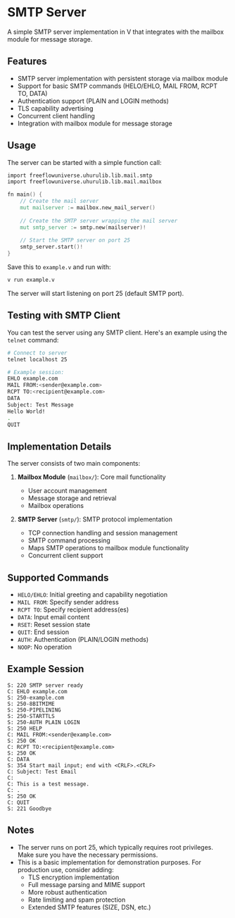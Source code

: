 # SMTP Server

A simple SMTP server implementation in V that integrates with the mailbox module for message storage.

## Features

- SMTP server implementation with persistent storage via mailbox module
- Support for basic SMTP commands (HELO/EHLO, MAIL FROM, RCPT TO, DATA)
- Authentication support (PLAIN and LOGIN methods)
- TLS capability advertising
- Concurrent client handling
- Integration with mailbox module for message storage

## Usage

The server can be started with a simple function call:

```v
import freeflowuniverse.uhurulib.lib.mail.smtp
import freeflowuniverse.uhurulib.lib.mail.mailbox

fn main() {
    // Create the mail server
    mut mailserver := mailbox.new_mail_server()
    
    // Create the SMTP server wrapping the mail server
    mut smtp_server := smtp.new(mailserver)!
    
    // Start the SMTP server on port 25
    smtp_server.start()!
}
```

Save this to `example.v` and run with:

```bash
v run example.v
```

The server will start listening on port 25 (default SMTP port).

## Testing with SMTP Client

You can test the server using any SMTP client. Here's an example using the `telnet` command:

```bash
# Connect to server
telnet localhost 25

# Example session:
EHLO example.com
MAIL FROM:<sender@example.com>
RCPT TO:<recipient@example.com>
DATA
Subject: Test Message
Hello World!
.
QUIT
```

## Implementation Details

The server consists of two main components:

1. **Mailbox Module** (`mailbox/`): Core mail functionality
   - User account management
   - Message storage and retrieval
   - Mailbox operations

2. **SMTP Server** (`smtp/`): SMTP protocol implementation
   - TCP connection handling and session management
   - SMTP command processing
   - Maps SMTP operations to mailbox module functionality
   - Concurrent client support

## Supported Commands

- `HELO/EHLO`: Initial greeting and capability negotiation
- `MAIL FROM`: Specify sender address
- `RCPT TO`: Specify recipient address(es)
- `DATA`: Input email content
- `RSET`: Reset session state
- `QUIT`: End session
- `AUTH`: Authentication (PLAIN/LOGIN methods)
- `NOOP`: No operation

## Example Session

```
S: 220 SMTP server ready
C: EHLO example.com
S: 250-example.com
S: 250-8BITMIME
S: 250-PIPELINING
S: 250-STARTTLS
S: 250-AUTH PLAIN LOGIN
S: 250 HELP
C: MAIL FROM:<sender@example.com>
S: 250 OK
C: RCPT TO:<recipient@example.com>
S: 250 OK
C: DATA
S: 354 Start mail input; end with <CRLF>.<CRLF>
C: Subject: Test Email
C: 
C: This is a test message.
C: .
S: 250 OK
C: QUIT
S: 221 Goodbye
```

## Notes

- The server runs on port 25, which typically requires root privileges. Make sure you have the necessary permissions.
- This is a basic implementation for demonstration purposes. For production use, consider adding:
  - TLS encryption implementation
  - Full message parsing and MIME support
  - More robust authentication
  - Rate limiting and spam protection
  - Extended SMTP features (SIZE, DSN, etc.)
